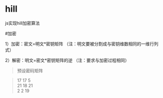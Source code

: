 # hill
js实现hill加密算法

#加密

1）加密：密文=明文*密钥矩阵  （注：明文要被分割成与密钥维数相同的一维行列式）

2）解密：明文=密文*密钥矩阵的逆 （注：要求与加密过程相同）

>预设密码矩阵 

>17 17 5  
>21 18 21  
>2 2 19  

